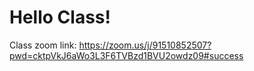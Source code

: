 # Hello Class! 

Class zoom link: https://zoom.us/j/91510852507?pwd=cktpVkJ6aWo3L3F6TVBzd1BVU2owdz09#success
